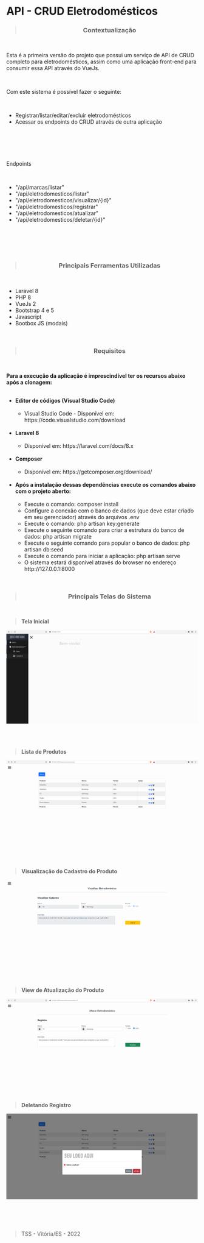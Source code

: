 # API - CRUD Eletrodomésticos

><h3 align="center">Contextualização</h3>
<br>

<p>
Esta é a primeira versão do projeto que possui um serviço de API de CRUD completo para eletrodomésticos, assim como uma aplicação front-end para consumir essa API através do VueJs.
<p><br>

<p>Com este sistema é possível fazer o seguinte:</p><br>

<ul>
    <li>Registrar/listar/editar/excluir eletrodomésticos</li>
    <li>Acessar os endpoints do CRUD através de outra aplicação</li>
</ul>
<br>

<br><br>

<p>Endpoints</p><br>

<ul>
    <li>"/api/marcas/listar"</li>
    <li>"/api/eletrodomesticos/listar"</li>
    <li>"/api/eletrodomesticos/visualizar/{id}"</li>
    <li>"/api/eletrodomesticos/registrar"</li>
    <li>"/api/eletrodomesticos/atualizar"</li>
    <li>"/api/eletrodomesticos/deletar/{id}"</li>
</ul>
<br>

<br><br>

><h3 align="center">Principais Ferramentas Utilizadas</h3>
<br>

<ul>
    <li>Laravel 8</li>
    <li>PHP 8</li>
    <li>VueJs 2</li>
    <li>Bootstrap 4 e 5</li>
    <li>Javascript</li>
    <li>Bootbox JS (modais)</li>    
</ul>
<br>

><h3 align="center">Requisitos</h3>
<br>

<p>
<b>Para a execução da aplicação é imprescindível ter os recursos abaixo após a clonagem:</b>
<br><br>
<ul>
    <li>
        <b>Editor de códigos (Visual Studio Code)</b>
        <ul><br>
            <li>Visual Studio Code - Disponível em: https://code.visualstudio.com/download</li>
        </ul>  
    </li>
    <br>
    <li>
        <b>Laravel 8</b>
        <ul><br>
            <li>Disponível em: https://laravel.com/docs/8.x</li>
        </ul>  
    </li>
    <br>
    <li>
        <b>Composer</b>
        <ul><br>
            <li>Disponível em: https://getcomposer.org/download/</li>
        </ul>  
    </li>
    <br>
    <li>
        <b>Após a instalação dessas dependências execute os comandos abaixo com o projeto aberto:</b>
        <ul><br>
            <li>Execute o comando: composer install</li>
            <li>Configure a conexão com o banco de dados (que deve estar criado em seu gerenciador) através do arquivos .env</li>
            <li>Execute o comando: php artisan key:generate</li>
            <li>Execute o seguinte comando para criar a estrutura do banco de dados: php artisan migrate</li>
            <li>Execute o seguinte comando para popular o banco de dados: php artisan db:seed</li>
            <li>Execute o comando para iniciar a aplicação: php artisan serve</li>
            <li>O sistema estará disponível através do browser no endereço http://127.0.0.1:8000</li>
        </ul> 
    </li>
</ul>

<p><br>

><h3 align="center">Principais Telas do Sistema</h3>
<br>

><b>Tela Inicial</b><br>

![Screenshot](https://github.com/Tarcisio-Souto/api_register_home_appliances/blob/main/capturas/01_-_Inicio.PNG)

<br><br>

><b>Lista de Produtos</b><br>

![Screenshot](https://github.com/Tarcisio-Souto/api_register_home_appliances/blob/main/capturas/02_-_Listar_Produtos.PNG)

<br><br>

><b>Visualização do Cadastro do Produto</b><br>

![Screenshot](https://github.com/Tarcisio-Souto/api_register_home_appliances/blob/main/capturas/03_-_Visualizar_Produto.PNG)

<br><br>

><b>View de Atualização do Produto</b><br>

![Screenshot](https://github.com/Tarcisio-Souto/api_register_home_appliances/blob/main/capturas/04_-_Atualizar_Produto.PNG)

<br><br>

><b>Deletando Registro</b><br>

![Screenshot](https://github.com/Tarcisio-Souto/api_register_home_appliances/blob/main/capturas/05_-_Delecao_Produto.PNG)


<br><br><br>

><p>TSS - Vitória/ES - 2022</p>
